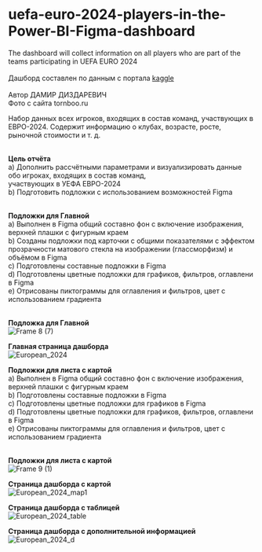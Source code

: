 # uefa-euro-2024-players-in-the-Power-BI-Figma-dashboard
The dashboard will collect information on all players who are part of the teams participating in UEFA EURO 2024
</br></br>
Дашборд составлен по данным с портала [kaggle](https://www.kaggle.com/datasets/damirdizdarevic/uefa-euro-2024-players)<br>  </br>
Автор ДАМИР ДИЗДАРЕВИЧ</br>
Фото с сайта tornboo.ru</br>

Набор данных всех игроков, входящих в состав команд, участвующих в ЕВРО-2024. Содержит информацию о клубах, возрасте, росте, рыночной стоимости и т. д.</br></br>

**Цель отчёта**</br>
a) Дополнить рассчётными параметрами и визуализировать данные обо игроках, входящих в состав команд,</br> участвующих в УЕФА ЕВРО-2024</br>
b) Подготовить подложки с использованием возможностей Figma</br></br>

**Подложки для Главной**</br>
a) Выполнен в Figma общий составно фон с включение изображения, верхней плашки с фигурным краем</br>
b) Созданы подложки под карточки с общими показателями с эффектом прозрачности матового стекла на изображении (глассморфизм) и объёмом в Figma</br>
с) Подготовлены составные подложки в Figma</br>
d) Подготовлены цветные подложки для графиков, фильтров, оглавлени в Figma</br>
e) Отрисованы пиктограммы для оглавления и фильтров, цвет с использованием градиента</br></br>

**Подложка для Главной**</br>
![Frame 8 (7)](https://github.com/ElenaTratsevskaya/uefa-euro-2024-players-in-the-Power-BI-Figma-dashboard-/assets/110056199/2c96e29d-33fd-4c5b-8b63-a56cac7d31ca)

**Главная страница дашборда**</br>
![European_2024](https://github.com/ElenaTratsevskaya/uefa-euro-2024-players-in-the-Power-BI-Figma-dashboard-/assets/110056199/8c51820a-3e49-4739-b93c-e775ae9610ff)

**Подложки для листа с картой**</br>
a) Выполнен в Figma общий составно фон с включение изображения, верхней плашки с фигурным краем</br>
b) Подготовлены составные подложки в Figma</br>
с) Подготовлены цветные подложки для графиков в Figma</br>
d) Подготовлены цветные подложки для графиков, фильтров, оглавлени в Figma</br>
e) Отрисованы пиктограммы для оглавления и фильтров, цвет с использованием градиента</br></br>

**Подложки для листа с картой**</br>
![Frame 9 (1)](https://github.com/ElenaTratsevskaya/uefa-euro-2024-players-in-the-Power-BI-Figma-dashboard-/assets/110056199/8f69e1cb-8a3c-4652-a1b7-f6de45e16834)

**Страница дашборда с картой**</br>
![European_2024_map1](https://github.com/ElenaTratsevskaya/uefa-euro-2024-players-in-the-Power-BI-Figma-dashboard-/assets/110056199/ab713fe4-3392-4a64-90fa-11efc1128711)

**Страница дашборда с таблицей**</br>
![European_2024_table](https://github.com/ElenaTratsevskaya/uefa-euro-2024-players-in-the-Power-BI-Figma-dashboard-/assets/110056199/bb80c2ca-2d53-464c-bc05-a63235dbf9cf)

**Страница дашборда с дополнительной информацией**</br>
![European_2024_d](https://github.com/ElenaTratsevskaya/uefa-euro-2024-players-in-the-Power-BI-Figma-dashboard-/assets/110056199/b3fc5ff4-39d3-4290-98de-2e1ac8cdd194)



